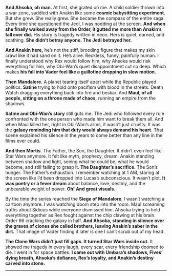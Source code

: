 **And Ahsoka, oh man.** At first, she grated on me. A child soldier thrown into a war zone, saddled with Anakin like some **cosmic babysitting experiment**. But she grew. She really grew. She became the compass of the entire saga. Every time she questioned the Jedi, I was nodding at the screen. **And when she finally walked away from the Order, it gutted me more than Anakin’s fall ever did.** His story is tragedy written in neon. Hers is quiet, earned, and scathing. **She didn’t betray anyone. The Jedi betrayed her.**

**And Anakin here,** he’s not the stiff, brooding figure that makes my skin crawl like it had sand on it. He’s alive. Reckless, funny, painfully human. I finally understood why Rex would follow him, why Ahsoka would risk everything for him, why Obi-Wan’s quiet disappointment cut so deep. Which makes **his fall into Vader feel like a guillotine dropping in slow motion.**

**Then Mandalore.** A planet tearing itself apart while the Republic played politics. **Satine** trying to hold onto pacifism with blood in the streets. Death Watch dragging everything back into fire and beskar. And **Maul, of all people, sitting on a throne made of chaos,** running an empire from the shadows. 

**Satine and Obi-Wan’s story** still guts me. The Jedi who followed every rule confronted with the one person who made him want to break them all. And when Maul killed her, right in Obi-Wan’s arms, it wasn’t just cruelty. It was the **galaxy reminding him that duty would always demand his heart.** That scene explained his silence in the years to come better than any line in the films ever could.

**And then Mortis**. The Father, the Son, the Daughter. It didn’t even feel like Star Wars anymore. It felt like myth, prophecy, dream. Anakin standing between shadow and light, seeing what he could be, what he would become, and still failing to grasp it. **The Daughter’s sacrifice.** The Son’s hunger. The Father’s exhaustion. I remember watching at 1 AM, staring at the screen like I’d been dropped into Lucas’s subconscious. It wasn’t plot. **It was poetry or a fever dream** about balance, love, destiny, and the unbearable weight of power. **Oh! And great visuals.**

By the time the series reached the **Siege of Mandalore**, I wasn’t watching a cartoon anymore. I was watching doom step into the room. Maul screaming truths about Sidious while everyone dismissed him. Ahsoka trying to hold everything together as Rex fought against the chip clawing at his brain. Order 66 cracking the galaxy in half. **And Ahsoka, standing in silence over the graves of clones she called brothers, leaving Anakin’s saber in the dirt.** That image of Vader finding it later is one I can’t scrub out of my head.

**The Clone Wars didn’t just fill gaps. It turned Star Wars inside out.** It showed me tragedy in every laugh, every scar, every friendship doomed to die. I went in for space battles. **I came out with Umbara’s shadows, Fives’ dying breath, Ahsoka’s defiance, Rex’s loyalty, and Anakin’s destiny carved into stone.**
***
